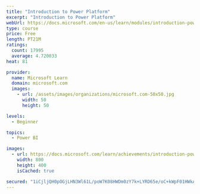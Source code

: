 ```yaml
---
title: "Introduction to Power Platform"
excerpt: "Introduction to Power Platform"
webUrl: https://docs.microsoft.com/en-us/learn/modules/introduction-power-platform/
type: course
price: Free
length: PT21M
ratings:
  count: 17995
  average: 4.720033
heat: 81

provider:
  name: Microsoft Learn
  domain: microsoft.com
  images:
    - url: /assets/images/organizations/microsoft.com-50x50.jpg
      width: 50
      height: 50

levels:
  - Beginner

topics:
  - Power BI

images:
  - url: https://docs.microsoft.com/learn/achievements/introduction-power-platform-social.png
    width: 800
    height: 400
    isCached: true

secured: "1iCjljQH0pOGjLHN3Wl61L/poW7K08HWDm0zY7k+LYRD65e/oC+kWpF01HWkA11LXGZMIaGdp5V79aix6V3ZBYhB8gCDV7Ifp1u5YbxOX8CJ8GNfBgb/knegXdNGk4UV7me37x+aDWVy725BFN0TdpzTx5Q4pzKvph+p1ODsL6QkC1DL3uwpxEB5orkaf3B70YJVuz6Pi+2kgomjvDlFyw1gYASHwhUUcIiPLXX3/wyTtMr20VJY+lkGtFUNY/lOzO8KbqC5VqC6xvvzwG2sHlDvqGUdr+WHvhWtjo2LSCMYDNkHKpOglgIRF/MBDXk5kNF1PwFf6VylE+3qjmQYr1Jxfal1R1r10yPMLQDEHpPFkqrGbREQfraru2Lt7Ddrzsn6fLNEvLsfB/RwiXd7Jx714EmcjaYDlKpjFtWkaweQhog+iq68SH2rv+V7CpDw;ufV3fk7h68UqT3nVDqIPZQ=="
---
```


